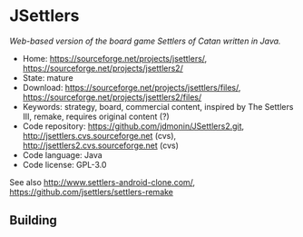 # JSettlers

_Web-based version of the board game Settlers of Catan written in Java._

- Home: https://sourceforge.net/projects/jsettlers/, https://sourceforge.net/projects/jsettlers2/
- State: mature
- Download: https://sourceforge.net/projects/jsettlers/files/, https://sourceforge.net/projects/jsettlers2/files/
- Keywords: strategy, board, commercial content, inspired by The Settlers III, remake, requires original content (?)
- Code repository: https://github.com/jdmonin/JSettlers2.git, http://jsettlers.cvs.sourceforge.net (cvs), http://jsettlers2.cvs.sourceforge.net (cvs)
- Code language: Java
- Code license: GPL-3.0

See also http://www.settlers-android-clone.com/, https://github.com/jsettlers/settlers-remake

## Building
